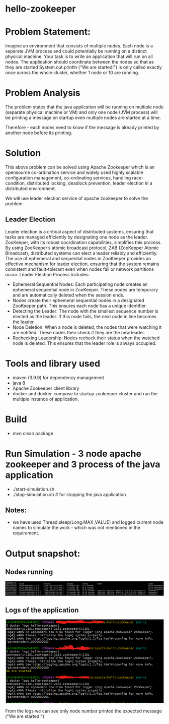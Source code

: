 # hello-zookeeper

# Problem Statement:

Imagine an environment that consists of multiple nodes. Each node is a separate JVM process and could 
potentially be running on a distinct physical machine. Your task is to write an application that will 
run on all nodes. The application should coordinate between the nodes so that as they are started 
System.out.println ("We are started!") is only called exactly once across the whole cluster, 
whether 1 node or 10 are running.

# Problem Analysis

The problem states that the java application will be running on multiple node (separate physical machine 
or VM) and only one node (JVM process) will be printing a message on startup even multiple nodes are started at a time. 

Therefore - each nodes need to know if the message is already printed by another node before its printing.

# Solution
This above problem can be solved using Apache Zookeeper which is an opensource co-ordination service and
widely used highly scalable configuration management, co-ordinating services, handling race-condition, distributed 
locking, deadlock prevention, leader election in a distributed environment. 

We will use leader election service of apache zookeeper to solve the problem.

## Leader Election

Leader election is a critical aspect of distributed systems, ensuring that tasks are managed efficiently by designating 
one node as the leader. ZooKeeper, with its robust coordination capabilities, simplifies this process. 
By using ZooKeeper’s atomic broadcast protocol, ZAB (ZooKeeper Atomic Broadcast), distributed systems can elect a 
leader reliably and efficiently. The use of ephemeral and sequential nodes in ZooKeeper provides an effective mechanism
for leader election, ensuring that the system remains consistent and fault-tolerant even when nodes fail or network partitions occur. 
Leader Election Process includes:

- Ephemeral Sequential Nodes: Each participating node creates an ephemeral sequential node in ZooKeeper. These nodes are temporary and are automatically deleted when the session ends.
- Nodes create their ephemeral sequential nodes in a designated ZooKeeper path. This ensures each node has a unique identifier.
- Detecting the Leader: The node with the smallest sequence number is elected as the leader. If this node fails, the next node in line becomes the leader.
- Node Deletion: When a node is deleted, the nodes that were watching it are notified. These nodes then check if they are the new leader.
- Rechecking Leadership: Nodes recheck their status when the watched node is deleted. This ensures that the leader role is always occupied.

# Tools and library used
- maven (3.9.9) for dependency management
- java 8
- Apache Zookeeper client library
- docker and docker-compose to startup zookeeper cluster and run the multiple instance of application.

# Build
- mvn clean package

# Run Simulation - 3 node apache zookeeper and 3 process of the java application

- ./start-simulation.sh 
- ./stop-simulation.sh # for stopping the java application

## Notes:
- we have used Thread.sleep(Long.MAX_VALUE) and logged current node names to simulate the work - which was not mentioned in the requirement. 

# Output snapshot:

## Nodes running
![alt text](docs/nodes-running.png)

## Logs of the application
![alt text](docs/output-app-logs.png)

From the logs we can see only node number printed the expected message ("We are started!")